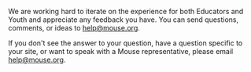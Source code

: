 We are working hard to iterate on the experience for both Educators and Youth and appreciate any feedback you have. You can send questions, comments, or ideas to help@mouse.org.

If you don't see the answer to your question, have a question specific to your site, or want to speak with a Mouse representative, please email help@mouse.org.
